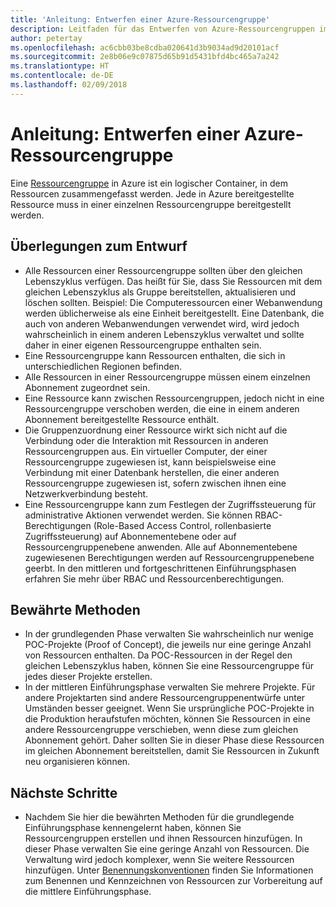 ```yaml
---
title: 'Anleitung: Entwerfen einer Azure-Ressourcengruppe'
description: Leitfaden für das Entwerfen von Azure-Ressourcengruppen im Rahmen einer Strategie für die grundlegende Cloudeinführung
author: petertay
ms.openlocfilehash: ac6cbb03be8cdba020641d3b9034ad9d20101acf
ms.sourcegitcommit: 2e8b06e9c07875d65b91d5431bfd4bc465a7a242
ms.translationtype: HT
ms.contentlocale: de-DE
ms.lasthandoff: 02/09/2018
---
```

# <a name="guidance-azure-resource-group-design"></a>Anleitung: Entwerfen einer Azure-Ressourcengruppe

Eine [Ressourcengruppe](https://docs.microsoft.com/azure/azure-resource-manager/resource-group-overview#resource-groups) in Azure ist ein logischer Container, in dem Ressourcen zusammengefasst werden. Jede in Azure bereitgestellte Ressource muss in einer einzelnen Ressourcengruppe bereitgestellt werden.

## <a name="design-considerations"></a>Überlegungen zum Entwurf

- Alle Ressourcen einer Ressourcengruppe sollten über den gleichen Lebenszyklus verfügen. Das heißt für Sie, dass Sie Ressourcen mit dem gleichen Lebenszyklus als Gruppe bereitstellen, aktualisieren und löschen sollten. Beispiel: Die Computeressourcen einer Webanwendung werden üblicherweise als eine Einheit bereitgestellt. Eine Datenbank, die auch von anderen Webanwendungen verwendet wird, wird jedoch wahrscheinlich in einem anderen Lebenszyklus verwaltet und sollte daher in einer eigenen Ressourcengruppe enthalten sein.
- Eine Ressourcengruppe kann Ressourcen enthalten, die sich in unterschiedlichen Regionen befinden.
- Alle Ressourcen in einer Ressourcengruppe müssen einem einzelnen Abonnement zugeordnet sein. 
- Eine Ressource kann zwischen Ressourcengruppen, jedoch nicht in eine Ressourcengruppe verschoben werden, die eine in einem anderen Abonnement bereitgestellte Ressource enthält.
- Die Gruppenzuordnung einer Ressource wirkt sich nicht auf die Verbindung oder die Interaktion mit Ressourcen in anderen Ressourcengruppen aus. Ein virtueller Computer, der einer Ressourcengruppe zugewiesen ist, kann beispielsweise eine Verbindung mit einer Datenbank herstellen, die einer anderen Ressourcengruppe zugewiesen ist, sofern zwischen ihnen eine Netzwerkverbindung besteht.
- Eine Ressourcengruppe kann zum Festlegen der Zugriffssteuerung für administrative Aktionen verwendet werden. Sie können RBAC-Berechtigungen (Role-Based Access Control, rollenbasierte Zugriffssteuerung) auf Abonnementebene oder auf Ressourcengruppenebene anwenden. Alle auf Abonnementebene zugewiesenen Berechtigungen werden auf Ressourcengruppenebene geerbt. In den mittleren und fortgeschrittenen Einführungsphasen erfahren Sie mehr über RBAC und Ressourcenberechtigungen.

## <a name="proven-practices"></a>Bewährte Methoden

- In der grundlegenden Phase verwalten Sie wahrscheinlich nur wenige POC-Projekte (Proof of Concept), die jeweils nur eine geringe Anzahl von Ressourcen enthalten. Da POC-Ressourcen in der Regel den gleichen Lebenszyklus haben, können Sie eine Ressourcengruppe für jedes dieser Projekte erstellen.
- In der mittleren Einführungsphase verwalten Sie mehrere Projekte. Für andere Projektarten sind andere Ressourcengruppenentwürfe unter Umständen besser geeignet. Wenn Sie ursprüngliche POC-Projekte in die Produktion heraufstufen möchten, können Sie Ressourcen in eine andere Ressourcengruppe verschieben, wenn diese zum gleichen Abonnement gehört. Daher sollten Sie in dieser Phase diese Ressourcen im gleichen Abonnement bereitstellen, damit Sie Ressourcen in Zukunft neu organisieren können.

## <a name="next-steps"></a>Nächste Schritte

* Nachdem Sie hier die bewährten Methoden für die grundlegende Einführungsphase kennengelernt haben, können Sie Ressourcengruppen erstellen und ihnen Ressourcen hinzufügen. In dieser Phase verwalten Sie eine geringe Anzahl von Ressourcen. Die Verwaltung wird jedoch komplexer, wenn Sie weitere Ressourcen hinzufügen. Unter [Benennungskonventionen](/azure/architecture/best-practices/naming-conventions?toc=/azure/architecture/cloud-adoption-guide/toc.json) finden Sie Informationen zum Benennen und Kennzeichnen von Ressourcen zur Vorbereitung auf die mittlere Einführungsphase.
